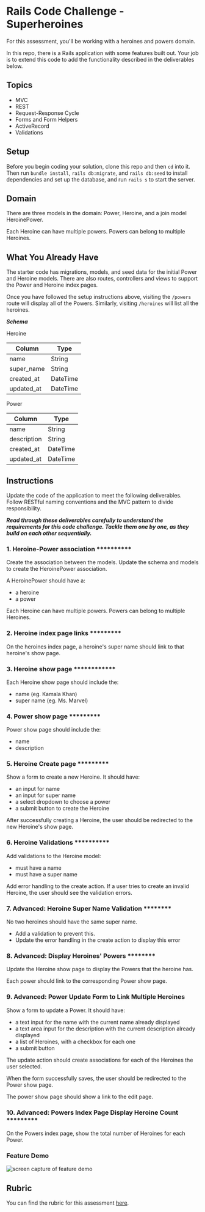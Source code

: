 # Rails Code Challenge - Superheroines

For this assessment, you'll be working with a heroines and powers domain.

In this repo, there is a Rails application with some features built out. Your job is to extend this code to add the functionality described in the deliverables below.

## Topics

- MVC
- REST
- Request-Response Cycle
- Forms and Form Helpers
- ActiveRecord
- Validations

## Setup

Before you begin coding your solution, clone this repo and then `cd` into it. Then run `bundle install`, `rails db:migrate`, and `rails db:seed` to install dependencies and set up the database, and run `rails s` to start the server.

## Domain

There are three models in the domain: Power, Heroine, and a join model HeroinePower.

Each Heroine can have multiple powers. Powers can belong to multiple Heroines.

## What You Already Have

The starter code has migrations, models, and seed data for the initial Power and Heroine models. There are also routes, controllers and views to support the Power and Heroine index pages.

Once you have followed the setup instructions above, visiting the `/powers` route will display all of the Powers. Similarly, visiting `/heroines` will list all the heroines.

***Schema***

Heroine

| Column | Type |
| ------------- | ------------- |
| name | String |
| super_name | String |
| created_at  | DateTime  |
| updated_at  | DateTime  |

Power

| Column | Type |
| ------------- | ------------- |
| name  | String  |
| description | String  |
| created_at  | DateTime  |
| updated_at  | DateTime  |

## Instructions

Update the code of the application to meet the following deliverables. Follow RESTful naming conventions and the MVC pattern to divide responsibility.

***Read through these deliverables carefully to understand the requirements for this code challenge. Tackle them one by one, as they build on each other sequentially.***

### 1. Heroine-Power association **********

Create the association between the models. Update the schema and models to create the HeroinePower association.

A HeroinePower should have a:

- a heroine
- a power

Each Heroine can have multiple powers. Powers can belong to multiple Heroines.

### 2. Heroine index page links *********

On the heroines index page, a heroine's super name should link to that heroine's show page.

### 3. Heroine show page ************

Each Heroine show page should include the:

- name (eg. Kamala Khan)
- super name (eg. Ms. Marvel)

### 4. Power show page *********

Power show page should include the:

- name
- description

### 5. Heroine Create page *********

Show a form to create a new Heroine. It should have:

- an input for name
- an input for super name
- a select dropdown to choose a power
- a submit button to create the Heroine

After successfully creating a Heroine, the user should be redirected to the new Heroine's show page.

### 6. Heroine Validations **********

Add validations to the Heroine model:

- must have a name
- must have a super name

Add error handling to the create action. If a user tries to create an invalid Heroine, the user should see the validation errors.

### 7. Advanced: Heroine Super Name Validation ********

No two heroines should have the same super name.

- Add a validation to prevent this.
- Update the error handling in the create action to display this error

### 8. Advanced: Display Heroines' Powers ********

Update the Heroine show page to display the Powers that the heroine has.

Each power should link to the corresponding Power show page.

### 9. Advanced: Power Update Form to Link Multiple Heroines

Show a form to update a Power. It should have:

- a text input for the name with the current name already displayed
- a text area input for the description with the current description already displayed
- a list of Heroines, with a checkbox for each one
- a submit button

The update action should create associations for each of the Heroines the user selected.

When the form successfully saves, the user should be redirected to the Power show page.

The power show page should show a link to the edit page.

### 10. Advanced: Powers Index Page Display Heroine Count *********

On the Powers index page, show the total number of Heroines for each Power.

### Feature Demo

![screen capture of feature demo](heroines-features-demo.gif)

## Rubric

You can find the rubric for this assessment [here](https://github.com/learn-co-curriculum/se-rubrics/blob/master/module-2.md).
